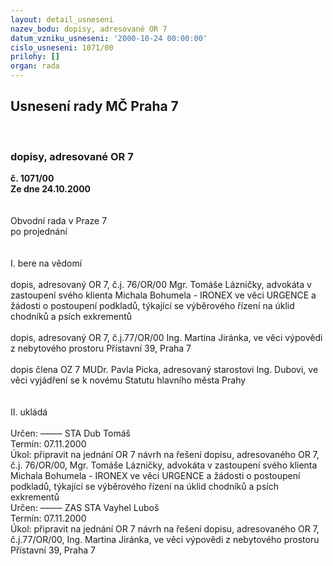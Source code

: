 ```yaml
---
layout: detail_usneseni
nazev_bodu: dopisy, adresované OR 7
datum_vzniku_usneseni: '2000-10-24 00:00:00'
cislo_usneseni: 1071/00
prilohy: []
organ: rada
---
```

<div id="ucUsn_pList" class="usn">
	<span><h2>Usnesení rady MČ Praha 7 </h2>
<br></span><div class="standBody">
<span><h3>dopisy, adresované OR 7</h3></span><div class="center">
		<strong>č. 1071/00</strong><br>
	</div>
<div class="center">
		<strong>Ze dne 24.10.2000</strong><br><br>
	</div>
<br>Obvodní rada v Praze 7<br>po projednání<br><br><br>I.	bere na vědomí<br><br> dopis, adresovaný OR 7, č.j. 76/OR/00 Mgr. Tomáše Lázničky, advokáta v zastoupení svého klienta Michala Bohumela - IRONEX ve věci URGENCE a žádosti o postoupení podkladů, týkající se výběrového řízení na úklid chodníků a psích exkrementů <br><br>dopis, adresovaný OR 7, č.j.77/OR/00 Ing. Martina Jiránka, ve věci výpovědi z nebytového prostoru Přístavní 39, Praha 7<br><br>dopis člena OZ 7 MUDr. Pavla Picka, adresovaný starostovi Ing. Dubovi, ve věci vyjádření se k novému Statutu hlavního města Prahy<br><br><br>II.	ukládá <br><br> Určen:	–––––	STA Dub Tomáš<br>Termín: 07.11.2000<br>Úkol:	připravit na jednání OR 7 návrh na řešení dopisu, adresovaného OR 7, č.j. 76/OR/00, Mgr. Tomáše Lázničky, advokáta v zastoupení svého klienta Michala Bohumela - IRONEX ve věci URGENCE a žádosti o postoupení podkladů, týkající se výběrového řízení na úklid chodníků a psích exkrementů <br>  Určen:	–––––	ZAS STA Vayhel Luboš<br>Termín: 07.11.2000<br>Úkol:	připravit na jednání OR 7 návrh na řešení dopisu, adresovaného OR 7, č.j.77/OR/00, Ing. Martina Jiránka, ve věci výpovědi z nebytového prostoru Přístavní 39, Praha 7<br> <br>
</div>
</div>